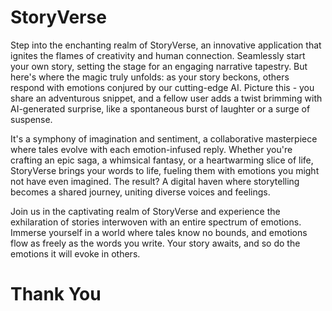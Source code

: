 # StoryVerse
Step into the enchanting realm of StoryVerse, an innovative application that ignites the flames of creativity and human connection. Seamlessly start your own story, setting the stage for an engaging narrative tapestry. But here's where the magic truly unfolds: as your story beckons, others respond with emotions conjured by our cutting-edge AI. Picture this - you share an adventurous snippet, and a fellow user adds a twist brimming with AI-generated surprise, like a spontaneous burst of laughter or a surge of suspense.

It's a symphony of imagination and sentiment, a collaborative masterpiece where tales evolve with each emotion-infused reply. Whether you're crafting an epic saga, a whimsical fantasy, or a heartwarming slice of life, StoryVerse brings your words to life, fueling them with emotions you might not have even imagined. The result? A digital haven where storytelling becomes a shared journey, uniting diverse voices and feelings.

Join us in the captivating realm of StoryVerse and experience the exhilaration of stories interwoven with an entire spectrum of emotions. Immerse yourself in a world where tales know no bounds, and emotions flow as freely as the words you write. Your story awaits, and so do the emotions it will evoke in others.


# Thank You
